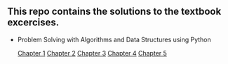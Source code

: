 ## This repo contains the solutions to the textbook excercises. 

+ Problem Solving with Algorithms and Data Structures using Python

    [Chapter 1]()
    [Chapter 2]()
    [Chapter 3]()
    [Chapter 4]()
    [Chapter 5]()
